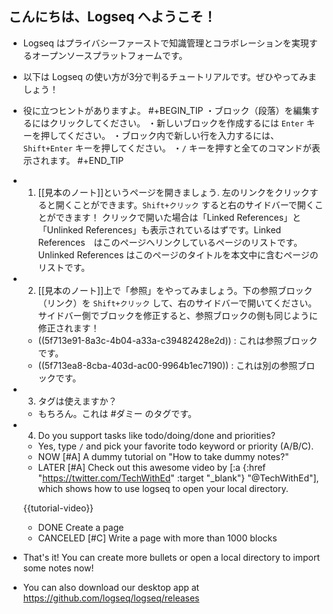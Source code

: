 ## こんにちは、Logseq へようこそ！
- Logseq はプライバシーファーストで知識管理とコラボレーションを実現するオープンソースプラットフォームです。
- 以下は Logseq の使い方が3分で判るチュートリアルです。ぜひやってみましょう！
- 役に立つヒントがありますよ。
#+BEGIN_TIP
・ブロック（段落）を編集するにはクリックしてください。
・新しいブロックを作成するには `Enter` キーを押してください。
・ブロック内で新しい行を入力するには、`Shift+Enter` キーを押してください。
・`/` キーを押すと全てのコマンドが表示されます。
#+END_TIP
- 1. [[見本のノート]]というページを開きましょう. 左のリンクをクリックすると開くことができます。`Shift+クリック` すると右のサイドバーで開くことができます！
クリックで開いた場合は「Linked References」と「Unlinked References」も表示されているはずです。Linked References　はこのページへリンクしているページのリストです。Unlinked References はこのページのタイトルを本文中に含むページのリストです。

- 2. [[見本のノート]]上で「参照」をやってみましょう。下の参照ブロック（リンク）を `Shift+クリック` して、右のサイドバーで開いてください。サイドバー側でブロックを修正すると、参照ブロックの側も同じように修正されます！
    - ((5f713e91-8a3c-4b04-a33a-c39482428e2d)) : これは参照ブロックです。
    - ((5f713ea8-8cba-403d-ac00-9964b1ec7190)) : これは別の参照ブロックです。

- 3. タグは使えますか？
    - もちろん。これは #ダミー のタグです。

- 4. Do you support tasks like todo/doing/done and priorities?
    - Yes, type `/` and pick your favorite todo keyword or priority (A/B/C).
    - NOW [#A] A dummy tutorial on "How to take dummy notes?"
    - LATER [#A] Check out this awesome video by [:a {:href "https://twitter.com/TechWithEd" :target "_blank"} "@TechWithEd"], which shows how to use logseq to open your local directory.

    {{tutorial-video}}

    - DONE Create a page
    - CANCELED [#C] Write a page with more than 1000 blocks
- That's it! You can create more bullets or open a local directory to import some notes now!
- You can also download our desktop app at https://github.com/logseq/logseq/releases
